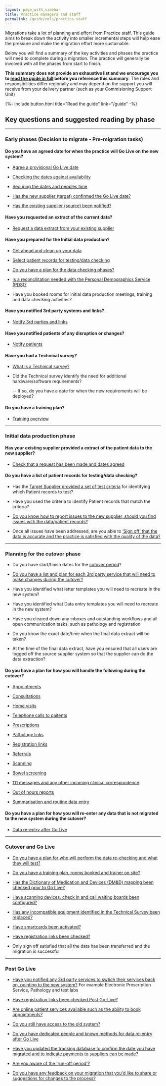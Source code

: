 ```yaml
---
layout: page_with_sidebar
title: Practice managers and staff
permalink: /guide/role/practice-staff
---
```


Migrations take a lot of planning and effort from Practice staff. This guide aims to break down the activity into smaller incremental steps will help ease the pressure and make the migration effort more sustainable.

Below you will find a summary of the key activities and phases the practice will need to complete during a migration. The practice will generally be involved with all the phases from start to finish. 

**This summary does not provide an exhaustive list and we encourage you to [read the guide in full](/prm-practice-migration/guide) before you reference this summary**. The roles and responsibilities differ regionally and may depend on the support you will receive from your delivery partner (such as your Commisioning Support Unit)

{%- include button.html title="Read the guide" link="/guide" -%}

## Key questions and suggested reading by phase

---

### Early phases (Decision to migrate - Pre-migration tasks)

#### Do you have an agreed date for when the practice will Go Live on the new system?

* [Agree a provisional Go Live date](/prm-practice-migration/guide#agree-a-provisional-go-live-date)

* [Checking the dates against availability](/prm-practice-migration/guide/kick-off#check-dates-against-availability)

* [Securing the dates and peoples time](/prm-practice-migration/guide/kick-off#secure-your-dates-and-peoples-time)

* [Has the new supplier (target) confirmed the Go Live date?](/prm-practice-migration/guide/get-started#procure-the-new-system)

* [Has the existing supplier (source) been notified?](/prm-practice-migration/guide/get-started#decommission-the-existingold-system-system)


#### Have you requested an extract of the current data?

* [Request a data extract from your existing supplier](/prm-practice-migration/guide/get-started#request-data-extract)


#### Have you prepared for the Initial data production?

* [Get ahead and clean up your data](/prm-practice-migration/guide/pre-migration-tasks#clean-up-the-current-system-data)

* [Select patient records for testing/data checking](/prm-practice-migration/guide/pre-migration-tasks#data-checking-preparation)

* [Do you have a plan for the data checking phases?](/prm-practice-migration/guide/initial-data-production#data-checking)

* [Is a reconcilitation needed with the Personal Demographics Service (PDS)?](/prm-practice-migration/guide/pre-migration-tasks#is-a-reconciliation-needed)

* Have you booked rooms for initial data production meetings, training and data checking activities?

#### Have you notified 3rd party systems and links?

* [Notify 3rd parties and links](/prm-practice-migration/guide/pre-migration-tasks#notification-of-3rd-parties-and-links)


#### Have you notified patients of any disruption or changes?

* [Notify patients](/prm-practice-migration/guide/pre-migration-tasks#notification-of-patients)

#### Have you had a Technical survey?

* [What is a Technical survey?](/prm-practice-migration/guide/technical-survey)

* Did the Technical survey identify the need for additional hardware/software requirements?

  -- If so, do you have a date for when the new requirements will be deployed?

#### Do you have a training plan?

* [Training overview](/prm-practice-migration/guide/training)


---

### Initial data production phase

#### Has your existing supplier provided a extract of the patient data to the new supplier?

* [Check that a request has been made and dates agreed](/prm-practice-migration/guide/get-started#request-data-extract)

#### Do you have a list of patient records for testing/data checking?

* Has the [Target Supplier provided a set of test criteria](/prm-practice-migration/guide/pre-migration-tasks#data-checking-prep) for identifying which Patient records to test?

* Have you used the criteria to identify Patient records that match the criteria?

* [Do you know how to report issues to the new supplier, should you find issues with the data/patient records?](/prm-practice-migration/guide/initial-data-production#reporting-issues-with-data)

* Once all issues have been addressed, are you able to [‘Sign off’ that the data is accurate and the practice is satisfied with the quality of the data?](/prm-practice-migration/guide/initial-data-production#signing-off-the-data-checking)

---

### Planning for the cutover phase

* Do you have start/finish dates for the [cutover period](/prm-practice-migration/guide/planning-for-cut-over)?

* [Do you have a list and plan for each 3rd party service that will need to make changes during the cutover?](/prm-practice-migration/guide/pre-migration-tasks#notification-of-3rd-parties-and-links)

* Have you identified what letter templates you will need to recreate in the new system?

* Have you identified what Data entry templates you will need to recreate in the new system?

* Have you cleared down any inboxes and outstanding workflows and all open communication tasks, such as pathology and registration

* Do you know the exact date/time when the final data extract will be taken?

* At the time of the final data extract, have you ensured that all users are logged off the source supplier system so that the supplier can do the data extraction?

#### Do you have a plan for how you will handle the following during the cutover?

* [Appointments](/prm-practice-migration/guide/planning-for-cut-over#appointments)

* [Consultations](/prm-practice-migration/guide/planning-for-cut-over#consulations)

* [Home visits](/prm-practice-migration/guide/planning-for-cut-over#home-visits)

* [Telephone calls to paitents](/prm-practice-migration/guide/planning-for-cut-over#telephone-calls-to-patients)

* [Prescriptions](/prm-practice-migration/guide/planning-for-cut-over#prescriptions)

* [Pathology links](/prm-practice-migration/guide/planning-for-cut-over#links)

* [Registration links](/prm-practice-migration/guide/planning-for-cut-over#links)

* [Referrals](/prm-practice-migration/guide/planning-for-cut-over#referrals)

* [Scanning](/prm-practice-migration/guide/planning-for-cut-over#scanning)

* [Bowel screening](/prm-practice-migration/guide/planning-for-cut-over#bowel-screening)

* [111 messages and any other incoming clinical correspondence](/prm-practice-migration/guide/planning-for-cut-over#one-one-one-messages)

* [Out of hours reports](/prm-practice-migration/guide/planning-for-cut-over#out-of-hours)

* [Summarisation and routine data entry](/prm-practice-migration/guide/planning-for-cut-over#summarisation)


#### Do you have a plan for how you will re-enter any data that is not migrated to the new system during the cutover?

* [Data re-entry after Go Live](/prm-practice-migration/guide/post-go-live#data-re-entry)


---

### Cutover and Go Live

* [Do you have a plan for who will perform the data re-checking and what they will test?](/prm-practice-migration/guide/cutover-and-go-live#data-re-checking)

* [Do you have a training plan, rooms booked and trainer on site?](/prm-practice-migration/guide/cutover-and-go-live#training-on-the-new-system)

* [Has the Dictionary of Medication and Devices (DM&D) mapping been checked prior to Go Live?](/prm-practice-migration/guide/cutover-and-go-live#dictionary-of-medication-and-devices-mapping)

* [Have scanning devices, check in and call waiting boards been configured?](/prm-practice-migration/guide/cutover-and-go-live#configure-devices)

* [Has any incompatible equipment identified in the Technical Survey been replaced?](/prm-practice-migration/guide/technical-survey#outcome-of-the-technical-survey)

* [Have smartcards been activated?](/prm-practice-migration/guide/cutover-and-go-live#activate-smartcards)

* [Have registration links been checked?](/prm-practice-migration/guide/cutover-and-go-live#check-registration-links)

* Only sign off satisfied that all the data has been transferred and the migration is successful


---

### Post Go Live

* [Have you notified any 3rd party services to swtich their services back on, pointing to the new system?](/prm-practice-migration/guide/post-go-live#switch-on-links) For example Electronic Prescription Service, Pathology and test labs

* [Have registration links been checked Post Go-Live?](/prm-practice-migration/guide/post-go-live#registration)

* [Are online patient services available such as the ability to book appointments?](/prm-practice-migration/guide/post-go-live#online-services)

* [Do you still have access to the old system?](/prm-practice-migration/guide/post-go-live#access-to-the-old-system)

* [Do you have dedicated people and known methods for data re-entry after Go Live](/prm-practice-migration/guide/post-go-live#data-re-entry)

* [Have you updated the tracking database to confirm the date you have migrated and to indicate payments to suppliers can be made?](/prm-practice-migration/guide/end-of-migration#update-the-tracking-database) 

* [Are you aware of the 'run-off period'?](/prm-practice-migration/guide/end-of-migration#the-run-off-period)

* [Do you have any feedback on your migration that you'd like to share or suggestions for changes to the process?](/prm-practice-migration/guide/end-of-migration#send-us-your-learnings)